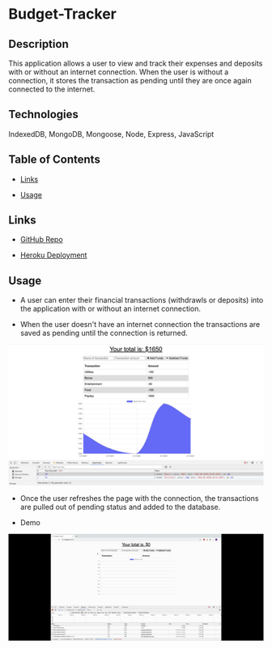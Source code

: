 # Budget-Tracker



## Description

This application allows a user to view and track their expenses and deposits with or without an internet connection. When the user is without a connection, it stores the transaction as pending until they are once again connected to the internet.



## Technologies

IndexedDB, MongoDB, Mongoose, Node, Express, JavaScript



## Table of Contents

* [Links](#links)

* [Usage](#usage)



## Links

* [GitHub Repo](https://github.com/elizabethbrandt/Budget-Tracker)

* [Heroku Deployment](https://budget-tracker-eb.herokuapp.com/)


## Usage

* A user can enter their financial transactions (withdrawls or deposits) into the application with or without an internet connection.

* When the user doesn't have an internet connection the transactions are saved as pending until the connection is returned.

![pending](assets/images/pending.png)

* Once the user refreshes the page with the connection, the transactions are pulled out of pending status and added to the database.

* Demo

![demo](assets/images/demo.gif)

